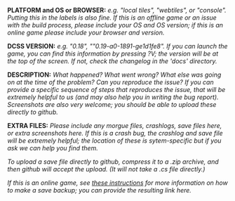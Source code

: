 <!-- When reporting a dcss bug, please include answers to the following
    questions, replacing or deleting all italicized text in the template: -->

**PLATFORM and OS or BROWSER:**
*e.g. "local tiles", "webtiles", or "console". Putting this in the labels is
also fine. If this is an offline game or an issue with the build process,
please include your OS and OS version; if this is an online game please
include your browser and version.*

**DCSS VERSION:**
*e.g. "0.18", ""0.19-a0-1891-ge1d1fe8". If you can launch the game, you can
find this information by pressing ?V; the version will be at the top of the
screen. If not, check the changelog in the 'docs' directory.*

**DESCRIPTION:**
*What happened? What went wrong? What else was going on at the time of the
problem? Can you reproduce the issue? If you can provide a specific sequence
of steps that reproduces the issue, that will be extremely helpful to us (and
may also help you in writing the bug report). Screenshots are also very
welcome; you should be able to upload these directly to github.*

**EXTRA FILES:**
*Please include any morgue files, crashlogs, save files here, or extra
screenshots here. If this is a crash bug, the crashlog and save file will be
extremely helpful; the location of these is sytem-specific but if you ask
we can help you find them.*

*To upload a save file directly to github, compress it to a .zip archive, and
then github will accept the upload. (It will not take a .cs file directly.)*

*If this is an online game, see [these instructions](https://crawl.develz.org/wiki/doku.php?id=mantis:savebackup)
for more information on how to make a save backup; you can provide the
resulting link here.*

<!-- Please do not use this to request features, unless you are one of Crawl's
developers.

Thanks! -->
